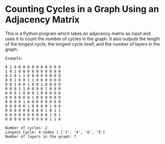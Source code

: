 # Counting Cycles in a Graph Using an Adjacency Matrix

This is a Python program which takes an adjacency matrix as input and uses it to count the number of cycles in the graph.
It also outputs the length of the longest cycle, the longest cycle itself, and the number of layers in the graph.

```
Example:

0 1 0 0 0 0 0 0 0 0 0 0 0
1 0 1 0 0 0 0 0 0 0 0 0 0
0 1 0 1 1 0 0 0 0 0 0 0 0
0 0 1 0 0 1 1 0 0 0 0 0 0
0 0 1 0 0 1 0 0 1 0 0 0 0
0 0 0 1 1 0 0 0 0 1 0 0 0
0 0 0 1 0 0 0 1 0 0 0 0 0
0 0 0 0 0 0 1 0 0 0 0 0 0
0 0 0 0 1 0 0 0 0 0 0 0 0
0 0 0 0 0 1 0 0 0 0 1 0 0
0 0 0 0 0 0 0 0 0 1 0 1 1
0 0 0 0 0 0 0 0 0 0 1 0 1
0 0 0 0 0 0 0 0 0 0 1 1 0

Number of cycles: 2
Longest Cycle: 4 nodes | ['3', '4', '6', '5']
Number of layers in the graph: 7
```
